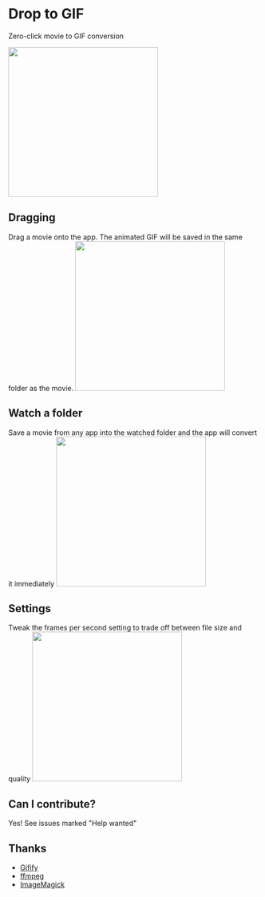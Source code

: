 # Drop to GIF
Zero-click movie to GIF conversion

<img width=300 src="https://raw.githubusercontent.com/mortenjust/droptogif/master/ux/demos/demo_app.png">


## Dragging 
Drag a movie onto the app. The animated GIF will be saved in the same folder as the movie. 
<img width=300 src="https://raw.githubusercontent.com/mortenjust/droptogif/master/ux/demos/demo_dragon.png">

## Watch a folder
Save a movie from any app into the watched folder and the app will convert it immediately
<img width=300 src="https://raw.githubusercontent.com/mortenjust/droptogif/master/ux/demos/demo_watchfolder.png">

## Settings
Tweak the frames per second setting to trade off between file size and quality
<img width=300 src="https://raw.githubusercontent.com/mortenjust/droptogif/master/ux/demos/demo_settings.png">

## Can I contribute?
Yes! See issues marked "Help wanted"

## Thanks
* <a href="https://github.com/jclem/gifify">Gifify</a>
* <a href="https://www.ffmpeg.org/">ffmpeg</a>
* <a href="http://www.imagemagick.org/">ImageMagick</a>
